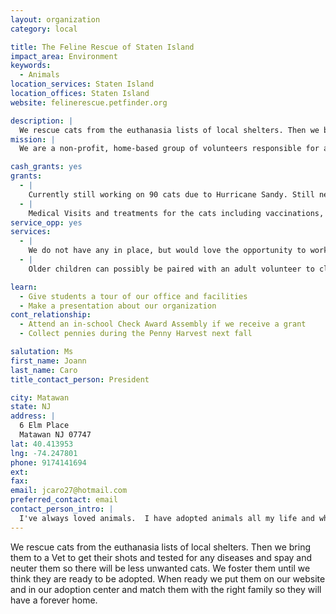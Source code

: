 ```yaml
---
layout: organization
category: local

title: The Feline Rescue of Staten Island
impact_area: Environment
keywords: 
  - Animals
location_services: Staten Island
location_offices: Staten Island
website: felinerescue.petfinder.org

description: |
  We rescue cats from the euthanasia lists of local shelters. Then we bring them to a Vet to get their shots and tested for any diseases and spay and neuter them so there will be less unwanted cats.  We foster them until we think they are ready to be adopted.  When ready we put them on our website and in our adoption center and match them with the right family so they will have a forever home.
mission: |
  We are a non-profit, home-based group of volunteers responsible for aiding, fostering, and providing care to abandoned, feral, stray, and surrendered felines. The cats are rescued from high-kill shelters and the street. All animals brought to Feline Rescue of Staten Island are temperament tested, brought to a veterinarian and tested for common diseases, given full vaccinations, and spay/neutered. Volunteers assist in fostering and giving the cats the tender loving care they desperately need while they wait to be adopted into permanent homes

cash_grants: yes
grants: 
  - |
    Currently still working on 90 cats due to Hurricane Sandy. Still need vetting, medical treatment etc. Approx. $150 per cat that includes Felv/Fiv testing
  - |
    Medical Visits and treatments for the cats including vaccinations, spay and neutering, deworming and many other treatments for various different illnesses. $100.00- $5,000.00.
service_opp: yes
services: 
  - |
    We do not have any in place, but would love the opportunity to work with the children on a specific project like a cat food/litter drive or a walk to raise funds.
  - |
    Older children can possibly be paired with an adult volunteer to clean the cages and feed the cats at our adoption center.

learn: 
  - Give students a tour of our office and facilities
  - Make a presentation about our organization
cont_relationship: 
  - Attend an in-school Check Award Assembly if we receive a grant
  - Collect pennies during the Penny Harvest next fall

salutation: Ms
first_name: Joann
last_name: Caro
title_contact_person: President

city: Matawan
state: NJ
address: |
  6 Elm Place  
  Matawan NJ 07747
lat: 40.413953
lng: -74.247801
phone: 9174141694
ext: 
fax: 
email: jcaro27@hotmail.com
preferred_contact: email
contact_person_intro: |
  I've always loved animals.  I have adopted animals all my life and when an opportunity came for me to help I went to Animal Care And Control 12 yrs ago to start saving cats. We have expanded greatly and now currently own a safe haven for cats in Granby, CT
---
```

We rescue cats from the euthanasia lists of local shelters. Then we bring them to a Vet to get their shots and tested for any diseases and spay and neuter them so there will be less unwanted cats.  We foster them until we think they are ready to be adopted.  When ready we put them on our website and in our adoption center and match them with the right family so they will have a forever home.